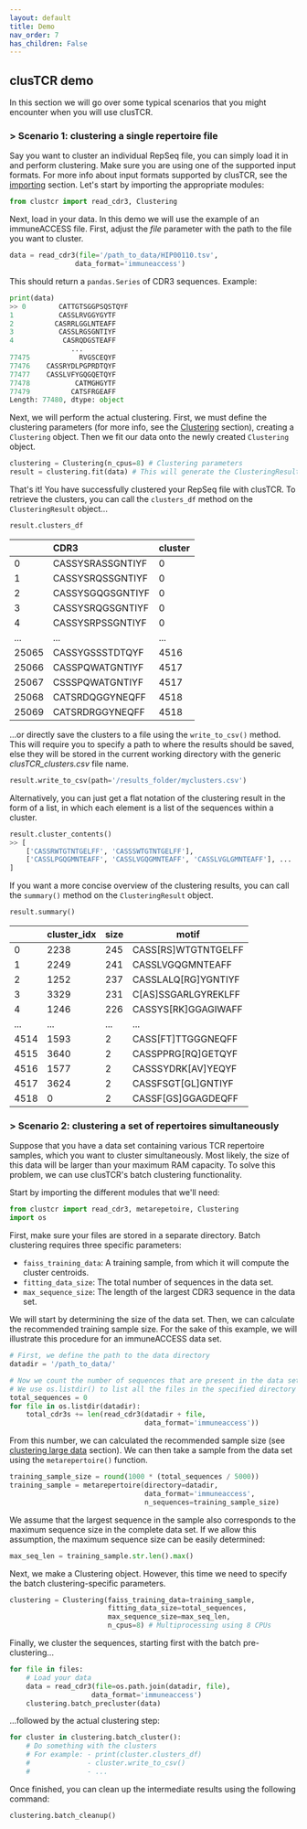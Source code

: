 ```yaml
---
layout: default
title: Demo
nav_order: 7
has_children: False
---
```


## clusTCR demo

In this section we will go over some typical scenarios that you might encounter when you will use clusTCR.

### > Scenario 1: clustering a single repertoire file

Say you want to cluster an individual RepSeq file, you can simply load it in and perform clustering. Make sure you are using one of the supported input formats. For more info about input formats supported by clusTCR, see the [importing](../importing/index.md) section. Let's start by importing the appropriate modules:

```python
from clustcr import read_cdr3, Clustering
```

Next, load in your data. In this demo we will use the example of an immuneACCESS file. First, adjust the *file* parameter with the path to the file you want to cluster.

```python
data = read_cdr3(file='/path_to_data/HIP00110.tsv',
                data_format='immuneaccess')
```

This should return a `pandas.Series` of CDR3 sequences. Example:

```python
print(data)
>> 0        CATTGTSGGPSQSTQYF
1           CASSLRVGGYGYTF
2          CASRRLGGLNTEAFF
3           CASSLRGSGNTIYF
4            CASRQDGSTEAFF
               ...        
77475            RVGSCEQYF
77476    CASSRYDLPGPRDTQYF
77477    CASSLVFYGQGQETQYF
77478           CATMGHGYTF
77479          CATSFRGEAFF
Length: 77480, dtype: object
```

Next, we will perform the actual clustering. First, we must define the clustering parameters (for more info, see the [Clustering](../clustering/index.md) section), creating a `Clustering` object. Then we fit our data onto the newly created `Clustering` object.

```python
clustering = Clustering(n_cpus=8) # Clustering parameters
result = clustering.fit(data) # This will generate the ClusteringResult object
```

That's it! You have successfully clustered your RepSeq file with clusTCR. To retrieve the clusters, you can call the `clusters_df` method on the `ClusteringResult` object...

```python
result.clusters_df
```

|       | CDR3             | cluster |
| :---- | :--------------- | :------ |
| 0     | CASSYSRASSGNTIYF | 0       |
| 1     | CASSYSRQSSGNTIYF | 0       |
| 2     | CASSYSGQGSGNTIYF | 0       |
| 3     | CASSYSRQGSGNTIYF | 0       |
| 4     | CASSYSRPSSGNTIYF | 0       |
| ...   | ...              | ...     |
| 25065 | CASSYGSSSTDTQYF  | 4516    |
| 25066 | CASSPQWATGNTIYF  | 4517    |
| 25067 | CSSSPQWATGNTIYF  | 4517    |
| 25068 | CATSRDQGGYNEQFF  | 4518    |
| 25069 | CATSRDRGGYNEQFF  | 4518    |

...or directly save the clusters to a file using the `write_to_csv()` method. This will require you to specify a path to where the results should be saved, else they will be stored in the current working directory with the generic *clusTCR_clusters.csv* file name.

```python
result.write_to_csv(path='/results_folder/myclusters.csv')
```

Alternatively, you can just get a flat notation of the clustering result in the form of a list, in which each element is a list of the sequences within a cluster.

```python
result.cluster_contents()
>> [
	['CASSRWTGTNTGELFF', 'CASSSWTGTNTGELFF'],
	['CASSLPGQGMNTEAFF', 'CASSLVGQGMNTEAFF', 'CASSLVGLGMNTEAFF'], ...
]
```

If you want a more concise overview of the clustering results, you can call the `summary()` method on the `ClusteringResult` object. 

```python
result.summary()
```

|      | cluster_idx | size | motif               |
| :--- | :---------- | :--- | ------------------- |
| 0    | 2238        | 245  | CASS[RS]WTGTNTGELFF |
| 1    | 2249        | 241  | CASSLVGQGMNTEAFF    |
| 2    | 1252        | 237  | CASSLALQ[RG]YGNTIYF |
| 3    | 3329        | 231  | C[AS]SSGARLGYREKLFF |
| 4    | 1246        | 226  | CASSYS[RK]GGAGIWAFF |
| ...  | ...         | ...  | ...                 |
| 4514 | 1593        | 2    | CASS[FT]TTGGGNEQFF  |
| 4515 | 3640        | 2    | CASSPPRG[RQ]GETQYF  |
| 4516 | 1577        | 2    | CASSSYDRK[AV]YEQYF  |
| 4517 | 3624        | 2    | CASSFSGT[GL]GNTIYF  |
| 4518 | 0           | 2    | CASSF[GS]GGAGDEQFF  |



### > Scenario 2: clustering a set of repertoires simultaneously

Suppose that you have a data set containing various TCR repertoire samples, which you want to cluster simultaneously. Most likely, the size of this data will be larger than your maximum RAM capacity. To solve this problem, we can use clusTCR's batch clustering functionality.

Start by importing the different modules that we'll need:

```python
from clustcr import read_cdr3, metarepetoire, Clustering
import os
```

First, make sure your files are stored in a separate directory. Batch clustering requires three specific parameters:

- `faiss_training_data`: A training sample, from which it will compute the cluster centroids.
- `fitting_data_size`: The total number of sequences in the data set.
- `max_sequence_size`: The length of the largest CDR3 sequence in the data set.

We will start by determining the size of the data set. Then, we can calculate the recommended training sample size. For the sake of this example, we will illustrate this procedure for an immuneACCESS data set.

```python
# First, we define the path to the data directory
datadir = '/path_to_data/'

# Now we count the number of sequences that are present in the data set
# We use os.listdir() to list all the files in the specified directory
total_sequences = 0
for file in os.listdir(datadir):
    total_cdr3s += len(read_cdr3(datadir + file, 
                                 data_format='immuneaccess'))
```

From this number, we can calculated the recommended sample size (see [clustering large data](../clustering/large-data.md) section). We can then take a sample from the data set using the `metarepertoire()` function.

```python
training_sample_size = round(1000 * (total_sequences / 5000))
training_sample = metarepertoire(directory=datadir,
                                 data_format='immuneaccess',
                                 n_sequences=training_sample_size)
```

We assume that the largest sequence in the sample also corresponds to the maximum sequence size in the complete data set. If we allow this assumption, the maximum sequence size can be easily determined:

```python
max_seq_len = training_sample.str.len().max()
```

Next, we make a Clustering object. However, this time we need to specify the batch clustering-specific parameters.

```python
clustering = Clustering(faiss_training_data=training_sample,
                        fitting_data_size=total_sequences,
                        max_sequence_size=max_seq_len,
                        n_cpus=8) # Multiprocessing using 8 CPUs
```

Finally, we cluster the sequences, starting first with the batch pre-clustering...

```python
for file in files:
    # Load your data
    data = read_cdr3(file=os.path.join(datadir, file),
                    data_format='immuneaccess')
    clustering.batch_precluster(data)
```

...followed by the actual clustering step:

```python
for cluster in clustering.batch_cluster():
	# Do something with the clusters
	# For example: - print(cluster.clusters_df)
	#			   - cluster.write_to_csv()
	#			   - ...
```

Once finished, you can clean up the intermediate results using the following command:

```python
clustering.batch_cleanup()
```

